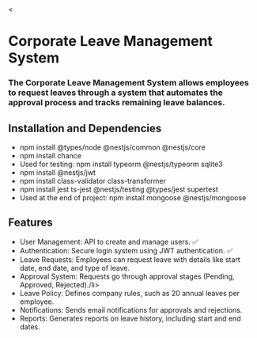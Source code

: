<!DOCTYPE html>
<html lang="pt-br">
<head>
    <meta charset="UTF-8">
    <meta name="viewport" content="width=device-width, initial-scale=1.0">
    <meta property="og:title" content="Corporate Leave Management System">
    <meta property="og:description" content="The Corporate Leave Management System allows employees to request leaves through a system that automates the approval process and tracks remaining leave balances.">
    <<meta name="image" property="og:image" content="https://raw.githubusercontent.com/joaoezx/CorporateLeaveManagementSystem/main/OIP.jpg">
    <meta property="og:url" content="https://github.com/joaoezx/CorporateLeaveManagementSystem">
</head>
<body>
  
<h1>Corporate Leave Management System</h1>

<h3>The Corporate Leave Management System allows employees to request leaves through a system that automates the approval process and tracks remaining leave balances.</h3>

<h2>Installation and Dependencies</h2>

<ul>

<li>npm install @types/node @nestjs/common @nestjs/core</li>

<li>npm install chance</li>

<li>Used for testing: npm install typeorm @nestjs/typeorm sqlite3</li>

<li>npm install @nestjs/jwt</li>

<li>npm install class-validator class-transformer</li>

<li>npm install jest ts-jest @nestjs/testing @types/jest supertest</li>

<li>Used at the end of project: npm install mongoose @nestjs/mongoose</li>

</ul>

<h2>Features</h2>

<ul>

<li>User Management: API to create and manage users. &#9989</li>

<li>Authentication: Secure login system using JWT authentication. &#9989</li>

<li>Leave Requests: Employees can request leave with details like start date, end date, and type of leave.</li>

<li>Approval System: Requests go through approval stages (Pending, Approved, Rejected)./li>

<li>Leave Policy: Defines company rules, such as 20 annual leaves per employee.</li>

<li>Notifications: Sends email notifications for approvals and rejections.</li>

<li>Reports: Generates reports on leave history, including start and end dates.</li>

</ul>
</body>
</html>

</ul>
</body>
</html>
